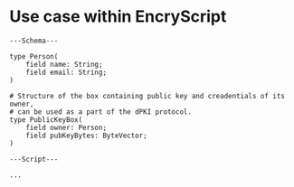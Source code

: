 # Use case within EncryScript

    ---Schema---
    
    type Person(
        field name: String;
        field email: String;
    )
    
    # Structure of the box containing public key and creadentials of its owner,
    # can be used as a part of the dPKI protocol.
    type PublicKeyBox(
        field owner: Person;
        field pubKeyBytes: ByteVector;
    )
    
    ---Script---

    ...
